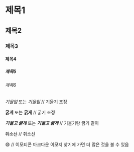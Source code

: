 # 제목1
## 제목2
### 제목3
#### 제목4
##### 제목5
###### 제목6

*기울임* 또는 _기울임_ // 기울기 조정

**굵게** 또는 __굵게__ // 굵기 조정

***기울고 굵게*** 또는 ___기울고 굵게___ // 기울기랑 굵기 같이

~~취소선~~ // 취소선

:smile: // 이모티콘 마크다운 이모지 찾기에 가면 더 많은 것을 볼 수 있음


